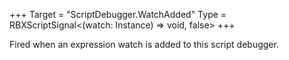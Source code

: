 +++
Target = "ScriptDebugger.WatchAdded"
Type = RBXScriptSignal<(watch: Instance) => void, false>
+++

Fired when an expression watch is added to this script debugger.